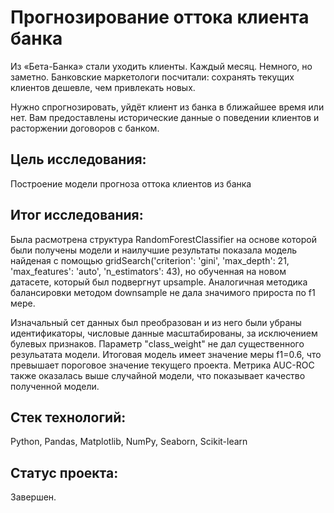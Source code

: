 # Прогнозирование оттока клиента банка

Из «Бета-Банка» стали уходить клиенты. Каждый месяц. Немного, но заметно. Банковские маркетологи посчитали: сохранять текущих клиентов дешевле, чем привлекать новых.

Нужно спрогнозировать, уйдёт клиент из банка в ближайшее время или нет. Вам предоставлены исторические данные о поведении клиентов и расторжении договоров с банком. 

## Цель исследования:

Построение модели прогноза оттока клиентов из банка

## Итог исследования:

Была расмотрена структура RandomForestClassifier на основе которой были получены модели и наилучшие результаты показала модель найденая с помощью gridSearch('criterion': 'gini', 'max_depth': 21, 'max_features': 'auto', 'n_estimators': 43), но обученная на новом датасете, который был подвергнут upsample. Аналогичная методика балансировки методом downsample не дала значимого прироста по f1 мере.

Изначальный сет данных был преобразован и из него были убраны идентификаторы, числовые данные масштабированы, за исключением булевых признаков. Параметр "class_weight" не дал существенного резульатата модели. Итоговая модель имеет значение меры f1=0.6, что превышает пороговое значение текущего проекта. Метрика AUC-ROC также оказалась выше случайной модели, что показывает качество полученной модели.

## Стек технологий:

Python, Pandas, Matplotlib, NumPy, Seaborn, Scikit-learn

## Статус проекта:

Завершен.
